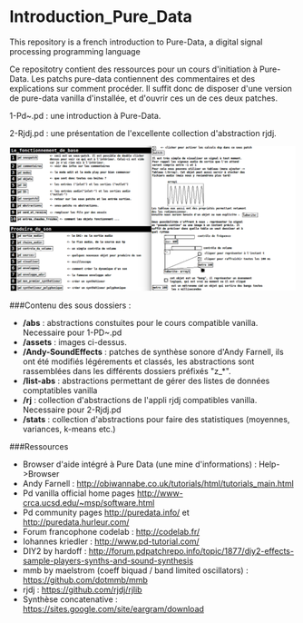 # Introduction_Pure_Data
This repository is a french introduction to Pure-Data, a digital signal processing programming language 

Ce repositotry contient des ressources pour un cours d'initiation à Pure-Data. Les patchs pure-data contiennent des commentaires et des explications sur comment procéder. Il suffit donc de disposer d'une version de pure-data vanilla d'installée, et d'ouvrir ces un de ces deux patches.

1-Pd~.pd : une introduction à Pure-Data.

2-Rjdj.pd : une présentation de l'excellente collection d'abstraction rjdj.

![image2](assets/image-02.png)

###Contenu des sous dossiers :

* **/abs** : abstractions constuites pour le cours compatible vanilla. Necessaire pour 1-PD~.pd
* **/assets** : images ci-dessus.
* **/Andy-SoundEffects** : patches de synthèse sonore d'Andy Farnell, ils ont été modifiés légérements et classés, les abstractions sont rassemblées dans les différents dossiers préfixés "z_*".
* **/list-abs** : abstractions permettant de gérer des listes de données comptatibles vanilla
* **/rj** : collection d'abstractions de l'appli rjdj compatibles vanilla. Necessaire pour 2-Rjdj.pd
* **/stats** : collection d'abstractions pour faire des statistiques (moyennes, variances, k-means etc.)


###Ressources
* Browser d'aide intégré à Pure Data (une mine d'informations) : Help->Browser
* Andy Farnell : http://obiwannabe.co.uk/tutorials/html/tutorials_main.html
* Pd vanilla official home pages http://www-crca.ucsd.edu/~msp/software.html
* Pd community pages http://puredata.info/ et http://puredata.hurleur.com/
* Forum francophone codelab : http://codelab.fr/
* Iohannes kriedler : http://www.pd-tutorial.com/
* DIY2 by hardoff : http://forum.pdpatchrepo.info/topic/1877/diy2-effects-sample-players-synths-and-sound-synthesis
* mmb by maelstrom (coeff biquad / band limited oscillators) : https://github.com/dotmmb/mmb
* rjdj : https://github.com/rjdj/rjlib
* Synthèse concatenative : https://sites.google.com/site/eargram/download